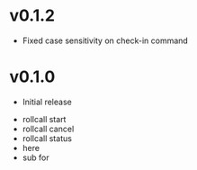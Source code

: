 v0.1.2
======
* Fixed case sensitivity on check-in command

v0.1.0
======
* Initial release
 - rollcall start
 - rollcall cancel
 - rollcall status
 - here
 - sub for
